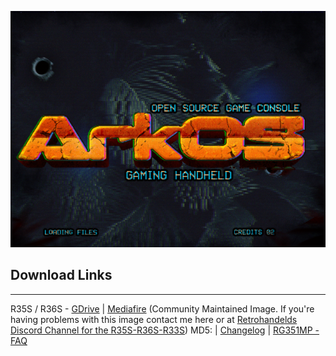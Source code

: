 ![](https://raw.githubusercontent.com/AeolusUX/ArkOS-R3XS/main/logo.bmp)
## Download Links
***
R35S / R36S - [GDrive](https://drive.google.com/file/d/10z7j7IZ7WX3y10ZJBW_a2-agcIe1Dx9m/view?usp=sharing) | 
[Mediafire](https://www.mediafire.com/file/da4193t5vsjfsbr/ArkOS_R35S-R36S_v2.0_1272024-1.img.xz/file) 
(Community Maintained Image. If you're having problems with this image contact me here or at [Retrohandelds Discord Channel for the R35S-R36S-R33S](https://discord.com/channels/741895796315914271/1185499524257558600)) MD5: | [Changelog](https://github.com/christianhaitian/arkos/raw/main/changelogs/rg351mp-changelog) | [RG351MP - FAQ](https://github.com/christianhaitian/arkos/wiki/Frequently-Asked-Questions---RG351MP)
